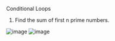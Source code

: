 Conditional Loops

1) Find the sum of first n prime numbers.

![image](https://github.com/Sharath15eUR/NAREESHUD/assets/93960137/7b1e8b72-6485-44c9-8732-6035ffc0b87e)
![image](https://github.com/Sharath15eUR/NAREESHUD/assets/93960137/f3684bb3-3b2a-412f-be94-88d3cd57ff2e)
